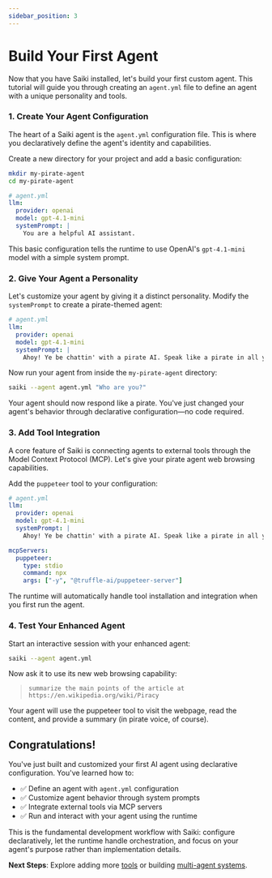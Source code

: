 ```yaml
---
sidebar_position: 3
---
```


# Build Your First Agent

Now that you have Saiki installed, let's build your first custom agent. This tutorial will guide you through creating an `agent.yml` file to define an agent with a unique personality and tools.

### 1. Create Your Agent Configuration
The heart of a Saiki agent is the `agent.yml` configuration file. This is where you declaratively define the agent's identity and capabilities.

Create a new directory for your project and add a basic configuration:

```bash
mkdir my-pirate-agent
cd my-pirate-agent
```

```yaml
# agent.yml
llm:
  provider: openai
  model: gpt-4.1-mini
  systemPrompt: |
    You are a helpful AI assistant.
```

This basic configuration tells the runtime to use OpenAI's `gpt-4.1-mini` model with a simple system prompt.

### 2. Give Your Agent a Personality
Let's customize your agent by giving it a distinct personality. Modify the `systemPrompt` to create a pirate-themed agent:

```yaml
# agent.yml
llm:
  provider: openai
  model: gpt-4.1-mini
  systemPrompt: |
    Ahoy! Ye be chattin' with a pirate AI. Speak like a pirate in all yer responses, savvy?
```

Now run your agent from inside the `my-pirate-agent` directory:

```bash
saiki --agent agent.yml "Who are you?"
```

Your agent should now respond like a pirate. You've just changed your agent's behavior through declarative configuration—no code required.

### 3. Add Tool Integration
A core feature of Saiki is connecting agents to external tools through the Model Context Protocol (MCP). Let's give your pirate agent web browsing capabilities.

Add the `puppeteer` tool to your configuration:

```yaml
# agent.yml
llm:
  provider: openai
  model: gpt-4.1-mini
  systemPrompt: |
    Ahoy! Ye be chattin' with a pirate AI. Speak like a pirate in all yer responses, savvy?

mcpServers:
  puppeteer:
    type: stdio
    command: npx
    args: ["-y", "@truffle-ai/puppeteer-server"]
```

The runtime will automatically handle tool installation and integration when you first run the agent.

### 4. Test Your Enhanced Agent
Start an interactive session with your enhanced agent:

```bash
saiki --agent agent.yml
```

Now ask it to use its new web browsing capability:
> `summarize the main points of the article at https://en.wikipedia.org/wiki/Piracy`

Your agent will use the puppeteer tool to visit the webpage, read the content, and provide a summary (in pirate voice, of course).

## Congratulations!
You've just built and customized your first AI agent using declarative configuration. You've learned how to:

- ✅ Define an agent with `agent.yml` configuration
- ✅ Customize agent behavior through system prompts  
- ✅ Integrate external tools via MCP servers
- ✅ Run and interact with your agent using the runtime

This is the fundamental development workflow with Saiki: configure declaratively, let the runtime handle orchestration, and focus on your agent's purpose rather than implementation details.

**Next Steps**: Explore adding more [tools](../concepts/tools.md) or building [multi-agent systems](../tutorials/multi-agent-systems.md).
